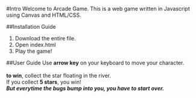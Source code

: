 #Intro
Welcome to Arcade Game.
This is a web game written in Javascript using Canvas and HTML/CSS. 

##Installation Guide
1. Download the entire file.
2. Open index.html
3. Play the game!

##User Guide
 Use **arrow key** on your keyboard to move your character.
 <br /><br />
 **to win**, collect the star floating in the river. <br />
 If you collect **5 stars**, you win! <br />
 _**But everytime the bugs bump into you, you have to start over.**_
